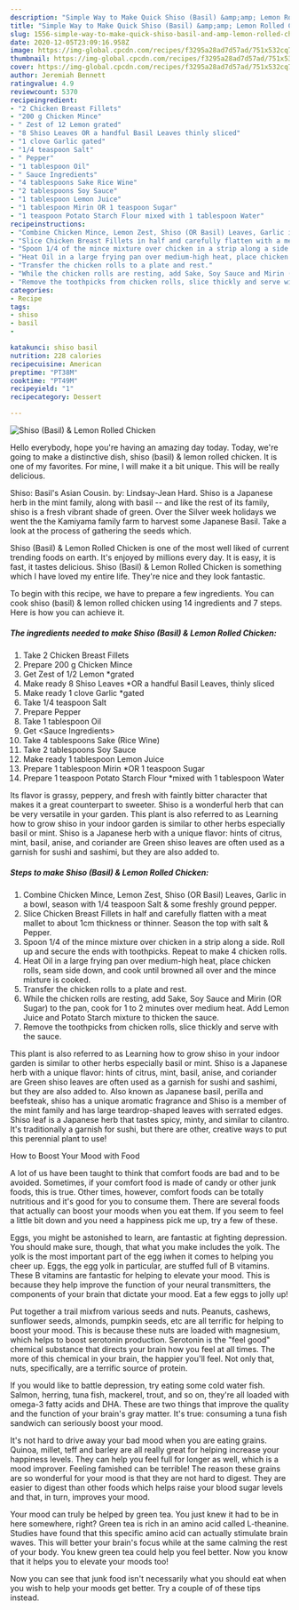 ```yaml
---
description: "Simple Way to Make Quick Shiso (Basil) &amp;amp; Lemon Rolled Chicken"
title: "Simple Way to Make Quick Shiso (Basil) &amp;amp; Lemon Rolled Chicken"
slug: 1556-simple-way-to-make-quick-shiso-basil-and-amp-lemon-rolled-chicken
date: 2020-12-05T23:09:16.958Z
image: https://img-global.cpcdn.com/recipes/f3295a28ad7d57ad/751x532cq70/shiso-basil-lemon-rolled-chicken-recipe-main-photo.jpg
thumbnail: https://img-global.cpcdn.com/recipes/f3295a28ad7d57ad/751x532cq70/shiso-basil-lemon-rolled-chicken-recipe-main-photo.jpg
cover: https://img-global.cpcdn.com/recipes/f3295a28ad7d57ad/751x532cq70/shiso-basil-lemon-rolled-chicken-recipe-main-photo.jpg
author: Jeremiah Bennett
ratingvalue: 4.9
reviewcount: 5370
recipeingredient:
- "2 Chicken Breast Fillets"
- "200 g Chicken Mince"
- " Zest of 12 Lemon grated"
- "8 Shiso Leaves OR a handful Basil Leaves thinly sliced"
- "1 clove Garlic gated"
- "1/4 teaspoon Salt"
- " Pepper"
- "1 tablespoon Oil"
- " Sauce Ingredients"
- "4 tablespoons Sake Rice Wine"
- "2 tablespoons Soy Sauce"
- "1 tablespoon Lemon Juice"
- "1 tablespoon Mirin OR 1 teaspoon Sugar"
- "1 teaspoon Potato Starch Flour mixed with 1 tablespoon Water"
recipeinstructions:
- "Combine Chicken Mince, Lemon Zest, Shiso (OR Basil) Leaves, Garlic in a bowl, season with 1/4 teaspoon Salt &amp; some freshly ground pepper."
- "Slice Chicken Breast Fillets in half and carefully flatten with a meat mallet to about 1cm thickness or thinner. Season the top with salt &amp; Pepper."
- "Spoon 1/4 of the mince mixture over chicken in a strip along a side. Roll up and secure the ends with toothpicks. Repeat to make 4 chicken rolls."
- "Heat Oil in a large frying pan over medium-high heat, place chicken rolls, seam side down, and cook until browned all over and the mince mixture is cooked."
- "Transfer the chicken rolls to a plate and rest."
- "While the chicken rolls are resting, add Sake, Soy Sauce and Mirin (OR Sugar) to the pan, cook for 1 to 2 minutes over medium heat. Add Lemon Juice and Potato Starch mixture to thicken the sauce."
- "Remove the toothpicks from chicken rolls, slice thickly and serve with the sauce."
categories:
- Recipe
tags:
- shiso
- basil
- 

katakunci: shiso basil  
nutrition: 228 calories
recipecuisine: American
preptime: "PT38M"
cooktime: "PT49M"
recipeyield: "1"
recipecategory: Dessert

---
```



![Shiso (Basil) &amp; Lemon Rolled Chicken](https://img-global.cpcdn.com/recipes/f3295a28ad7d57ad/751x532cq70/shiso-basil-lemon-rolled-chicken-recipe-main-photo.jpg)

Hello everybody, hope you're having an amazing day today. Today, we're going to make a distinctive dish, shiso (basil) &amp; lemon rolled chicken. It is one of my favorites. For mine, I will make it a bit unique. This will be really delicious.

Shiso: Basil&#39;s Asian Cousin. by: Lindsay-Jean Hard. Shiso is a Japanese herb in the mint family, along with basil -- and like the rest of its family, shiso is a fresh vibrant shade of green. Over the Silver week holidays we went the the Kamiyama family farm to harvest some Japanese Basil. Take a look at the process of gathering the seeds which.

Shiso (Basil) &amp; Lemon Rolled Chicken is one of the most well liked of current trending foods on earth. It's enjoyed by millions every day. It is easy, it is fast, it tastes delicious. Shiso (Basil) &amp; Lemon Rolled Chicken is something which I have loved my entire life. They're nice and they look fantastic.


To begin with this recipe, we have to prepare a few ingredients. You can cook shiso (basil) &amp; lemon rolled chicken using 14 ingredients and 7 steps. Here is how you can achieve it.

<!--inarticleads1-->

##### The ingredients needed to make Shiso (Basil) &amp; Lemon Rolled Chicken:

1. Take 2 Chicken Breast Fillets
1. Prepare 200 g Chicken Mince
1. Get  Zest of 1/2 Lemon *grated
1. Make ready 8 Shiso Leaves *OR a handful Basil Leaves, thinly sliced
1. Make ready 1 clove Garlic *gated
1. Take 1/4 teaspoon Salt
1. Prepare  Pepper
1. Take 1 tablespoon Oil
1. Get  &lt;Sauce Ingredients&gt;
1. Take 4 tablespoons Sake (Rice Wine)
1. Take 2 tablespoons Soy Sauce
1. Make ready 1 tablespoon Lemon Juice
1. Prepare 1 tablespoon Mirin *OR 1 teaspoon Sugar
1. Prepare 1 teaspoon Potato Starch Flour *mixed with 1 tablespoon Water


Its flavor is grassy, peppery, and fresh with faintly bitter character that makes it a great counterpart to sweeter. Shiso is a wonderful herb that can be very versatile in your garden. This plant is also referred to as Learning how to grow shiso in your indoor garden is similar to other herbs especially basil or mint. Shiso is a Japanese herb with a unique flavor: hints of citrus, mint, basil, anise, and coriander are Green shiso leaves are often used as a garnish for sushi and sashimi, but they are also added to. 

<!--inarticleads2-->

##### Steps to make Shiso (Basil) &amp; Lemon Rolled Chicken:

1. Combine Chicken Mince, Lemon Zest, Shiso (OR Basil) Leaves, Garlic in a bowl, season with 1/4 teaspoon Salt &amp; some freshly ground pepper.
1. Slice Chicken Breast Fillets in half and carefully flatten with a meat mallet to about 1cm thickness or thinner. Season the top with salt &amp; Pepper.
1. Spoon 1/4 of the mince mixture over chicken in a strip along a side. Roll up and secure the ends with toothpicks. Repeat to make 4 chicken rolls.
1. Heat Oil in a large frying pan over medium-high heat, place chicken rolls, seam side down, and cook until browned all over and the mince mixture is cooked.
1. Transfer the chicken rolls to a plate and rest.
1. While the chicken rolls are resting, add Sake, Soy Sauce and Mirin (OR Sugar) to the pan, cook for 1 to 2 minutes over medium heat. Add Lemon Juice and Potato Starch mixture to thicken the sauce.
1. Remove the toothpicks from chicken rolls, slice thickly and serve with the sauce.


This plant is also referred to as Learning how to grow shiso in your indoor garden is similar to other herbs especially basil or mint. Shiso is a Japanese herb with a unique flavor: hints of citrus, mint, basil, anise, and coriander are Green shiso leaves are often used as a garnish for sushi and sashimi, but they are also added to. Also known as Japanese basil, perilla and beefsteak, shiso has a unique aromatic fragrance and Shiso is a member of the mint family and has large teardrop-shaped leaves with serrated edges. Shiso leaf is a Japanese herb that tastes spicy, minty, and similar to cilantro. It&#39;s traditionally a garnish for sushi, but there are other, creative ways to put this perennial plant to use! 

How to Boost Your Mood with Food


A lot of us have been taught to think that comfort foods are bad and to be avoided. Sometimes, if your comfort food is made of candy or other junk foods, this is true. Other times, however, comfort foods can be totally nutritious and it's good for you to consume them. There are several foods that actually can boost your moods when you eat them. If you seem to feel a little bit down and you need a happiness pick me up, try a few of these.

Eggs, you might be astonished to learn, are fantastic at fighting depression. You should make sure, though, that what you make includes the yolk. The yolk is the most important part of the egg iwhen it comes to helping you cheer up. Eggs, the egg yolk in particular, are stuffed full of B vitamins. These B vitamins are fantastic for helping to elevate your mood. This is because they help improve the function of your neural transmitters, the components of your brain that dictate your mood. Eat a few eggs to jolly up!

Put together a trail mixfrom various seeds and nuts. Peanuts, cashews, sunflower seeds, almonds, pumpkin seeds, etc are all terrific for helping to boost your mood. This is because these nuts are loaded with magnesium, which helps to boost serotonin production. Serotonin is the "feel good" chemical substance that directs your brain how you feel at all times. The more of this chemical in your brain, the happier you'll feel. Not only that, nuts, specifically, are a terrific source of protein.

If you would like to battle depression, try eating some cold water fish. Salmon, herring, tuna fish, mackerel, trout, and so on, they're all loaded with omega-3 fatty acids and DHA. These are two things that improve the quality and the function of your brain's gray matter. It's true: consuming a tuna fish sandwich can seriously boost your mood. 

It's not hard to drive away your bad mood when you are eating grains. Quinoa, millet, teff and barley are all really great for helping increase your happiness levels. They can help you feel full for longer as well, which is a mood improver. Feeling famished can be terrible! The reason these grains are so wonderful for your mood is that they are not hard to digest. They are easier to digest than other foods which helps raise your blood sugar levels and that, in turn, improves your mood.

Your mood can truly be helped by green tea. You just knew it had to be in here somewhere, right? Green tea is rich in an amino acid called L-theanine. Studies have found that this specific amino acid can actually stimulate brain waves. This will better your brain's focus while at the same calming the rest of your body. You knew green tea could help you feel better. Now you know that it helps you to elevate your moods too!

Now you can see that junk food isn't necessarily what you should eat when you wish to help your moods get better. Try  a  couple of  of  these  tips  instead.

